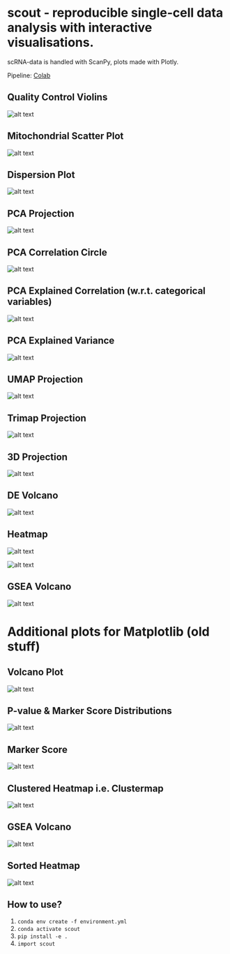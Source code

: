 # scout - reproducible single-cell data analysis with interactive visualisations.

scRNA-data is handled with ScanPy, plots made with Plotly.

Pipeline: [Colab](https://colab.research.google.com/drive/1qSTiDNZSUnKlgyuTNfLeLR9TIGKJY1cp?usp=sharing)

## Quality Control Violins
![alt text](https://github.com/lutrarutra/scout/blob/main/figures/qc_violin.png?raw=true)

## Mitochondrial Scatter Plot
![alt text](https://github.com/lutrarutra/scout/blob/main/figures/mt_plot.png?raw=true)

## Dispersion Plot
![alt text](https://github.com/lutrarutra/scout/blob/main/figures/dispersion_plot.png?raw=true)

## PCA Projection
![alt text](https://github.com/lutrarutra/scout/blob/main/figures/pca_projection_plot.png?raw=true)

## PCA Correlation Circle
![alt text](https://github.com/lutrarutra/scout/blob/main/figures/pca_corr_circle.png?raw=true)

## PCA Explained Correlation (w.r.t. categorical variables)
![alt text](https://github.com/lutrarutra/scout/blob/main/figures/pca_explain_corr.png?raw=true)

## PCA Explained Variance
![alt text](https://github.com/lutrarutra/scout/blob/main/figures/pca_explain_var.png?raw=true)

## UMAP Projection
![alt text](https://github.com/lutrarutra/scout/blob/main/figures/umap_projection.png?raw=true)

## Trimap Projection
![alt text](https://github.com/lutrarutra/scout/blob/main/figures/trimap_projection.png?raw=true)

## 3D Projection
![alt text](https://github.com/lutrarutra/scout/blob/main/figures/trimap_3d_projection.png?raw=true)

## DE Volcano
![alt text](https://github.com/lutrarutra/scout/blob/main/figures/de_volcano.png?raw=true)

## Heatmap
![alt text](https://github.com/lutrarutra/scout/blob/main/figures/heatmap1.png?raw=true)

![alt text](https://github.com/lutrarutra/scout/blob/main/figures/heatmap2.png?raw=true)

## GSEA Volcano
![alt text](https://github.com/lutrarutra/scout/blob/main/figures/gsea_volcano.png?raw=true)


# Additional plots for Matplotlib (old stuff)

## Volcano Plot
![alt text](https://github.com/lutrarutra/scout/blob/main/figures/matplotlib/volcano.png?raw=true)

## P-value & Marker Score Distributions
![alt text](https://github.com/lutrarutra/scout/blob/main/figures/matplotlib/score_distributions.png?raw=true)

## Marker Score
![alt text](https://github.com/lutrarutra/scout/blob/main/figures/matplotlib/scores.png?raw=true)

## Clustered Heatmap i.e. Clustermap
![alt text](https://github.com/lutrarutra/scout/blob/main/figures/matplotlib/clustermap.png?raw=true)

## GSEA Volcano
![alt text](https://github.com/lutrarutra/scout/blob/main/figures/matplotlib/gsea_volcano.png?raw=true)

## Sorted Heatmap
![alt text](https://github.com/lutrarutra/scout/blob/main/figures/matplotlib/heatmap.png?raw=true)

## How to use?
  1. `conda env create -f environment.yml`
  2. `conda activate scout`
  3. `pip install -e .`
  4. `import scout`
